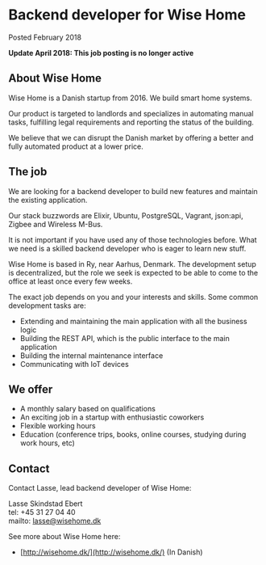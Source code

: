 # Backend developer for Wise Home

Posted February 2018

**Update April 2018: This job posting is no longer active**

## About Wise Home

Wise Home is a Danish startup from 2016. We build smart home systems.

Our product is targeted to landlords and specializes in automating manual tasks, fulfilling legal requirements and
reporting the status of the building.

We believe that we can disrupt the Danish market by offering a better and fully automated product at a lower price.

## The job

We are looking for a backend developer to build new features and maintain the existing application.

Our stack buzzwords are Elixir, Ubuntu, PostgreSQL, Vagrant, json:api, Zigbee and Wireless M-Bus.

It is not important if you have used any of those technologies before. What we need is a skilled backend developer
who is eager to learn new stuff.

Wise Home is based in Ry, near Aarhus, Denmark. The development setup is decentralized, but the role we seek is
expected to be able to come to the office at least once every few weeks.

The exact job depends on you and your interests and skills. Some common development tasks are:

* Extending and maintaining the main application with all the business logic
* Building the REST API, which is the public interface to the main application
* Building the internal maintenance interface
* Communicating with IoT devices

## We offer

* A monthly salary based on qualifications
* An exciting job in a startup with enthusiastic coworkers
* Flexible working hours
* Education (conference trips, books, online courses, studying during work hours, etc)

## Contact

Contact Lasse, lead backend developer of Wise Home:

Lasse Skindstad Ebert  
tel: +45 31 27 04 40  
mailto: lasse@wisehome.dk

See more about Wise Home here:

* [http://wisehome.dk/](http://wisehome.dk/) (In Danish)
